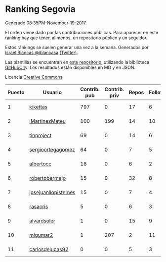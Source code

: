 # Ranking Segovia

Generado 08:35PM-November-19-2017.

El orden viene dado por las contribuciones públicas. Para aparecer en este ránking hay que tener, al menos, un repositorio público y un seguidor.

Estos ránkings se suelen generar una vez a la semana. Generados por [Israel Blancas @iblancasa](https://github.com/iblancasa/) [(Twitter)](https://twitter.com/iblancasa).

Las plantillas se encuentran en [este repositorio](https://github.com/iblancasa/GH-Spanish-Ranking), utilizando la biblioteca [GitHubCity](https://github.com/iblancasa/GitHubCity). Los resultados están disponibles en MD y en JSON.

Licencia [Creative Commons](https://creativecommons.org/licenses/by/4.0/).

| Puesto   |  Usuario  | Contrib. pub | Contrib. priv |Repos| Followers | Desde |  Avatar  |
|----------|-----------|--------------|---------------|-----|-----------|-------|----------|
|1|[kikettas](https://github.com/kikettas)|797|0|17|6|2014-10-08|![kikettas](https://avatars3.githubusercontent.com/u/9082270)|
|2|[iMartinezMateu](https://github.com/iMartinezMateu)|100|199|14|10|2014-10-19|![iMartinezMateu](https://avatars2.githubusercontent.com/u/9308066)|
|3|[tinproject](https://github.com/tinproject)|69|0|14|6|2013-03-01|![tinproject](https://avatars3.githubusercontent.com/u/3742174)|
|4|[sergioortegagomez](https://github.com/sergioortegagomez)|64|0|7|5|2014-09-14|![sergioortegagomez](https://avatars2.githubusercontent.com/u/8767128)|
|5|[albertocc](https://github.com/albertocc)|18|0|6|2|2015-08-18|![albertocc](https://avatars2.githubusercontent.com/u/13858689)|
|6|[robertobermejo](https://github.com/robertobermejo)|15|0|32|8|2010-03-13|![robertobermejo](https://avatars1.githubusercontent.com/u/221931)|
|7|[josejuanllopistemes](https://github.com/josejuanllopistemes)|15|0|7|4|2015-05-28|![josejuanllopistemes](https://avatars0.githubusercontent.com/u/12647640)|
|8|[rasacris](https://github.com/rasacris)|5|0|6|3|2016-03-23|![rasacris](https://avatars1.githubusercontent.com/u/18039000)|
|9|[alvardsoler](https://github.com/alvardsoler)|1|0|15|9|2013-04-09|![alvardsoler](https://avatars1.githubusercontent.com/u/4102837)|
|10|[migumar2](https://github.com/migumar2)|1|207|2|11|2011-05-31|![migumar2](https://avatars2.githubusercontent.com/u/819947)|
|11|[carlosdelucas92](https://github.com/carlosdelucas92)|0|0|5|3|2015-01-27|![carlosdelucas92](https://avatars1.githubusercontent.com/u/10717935)|
